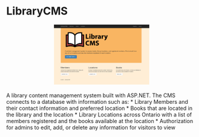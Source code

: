 # LibraryCMS
<div style="text-align:center"><img style="width: 50%" src="https://raw.githubusercontent.com/a-hagar/LibraryCMS/master/home-screen.PNG" /></div>
<br />
A library content management system built with ASP.NET. The CMS connects to a database with information such as:
   * Library Members and their contact information and preferred location
   * Books that are located in the library and the location
   * Library Locations across Ontario with a list of members registered and the books available at the location
   * Authorization for admins to edit, add, or delete any information for visitors to view

